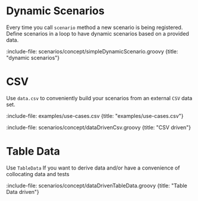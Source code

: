 # Dynamic Scenarios

Every time you call `scenario` method a new scenario is being registered. 
Define scenarios in a loop to have dynamic scenarios based on a provided data.   

:include-file: scenarios/concept/simpleDynamicScenario.groovy {title: "dynamic scenarios"}

# CSV 

Use `data.csv` to conveniently build your scenarios from an external `CSV` data set.

:include-file: examples/use-cases.csv {title: "examples/use-cases.csv"}
 
:include-file: scenarios/concept/dataDrivenCsv.groovy {title: "CSV driven"} 

# Table Data

Use `TableData` If you want to derive data and/or have a convenience of collocating data and tests 

:include-file: scenarios/concept/dataDrivenTableData.groovy {title: "Table Data driven"} 
